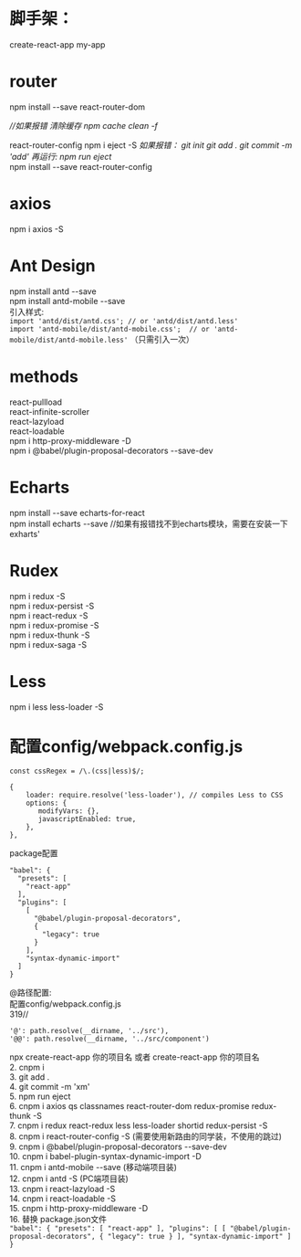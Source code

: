 





脚手架：
=
create-react-app my-app

router
=
npm install --save react-router-dom  

*//如果报错 清除缓存  npm cache clean -f*  


react-router-config
npm i eject -S
*如果报错：
git init 
git add .
git commit -m 'add'
再运行:
npm run eject*  
npm install --save react-router-config  

axios
=
npm i axios -S  

Ant Design
=
npm install antd --save  
npm install antd-mobile --save  
引入样式:  
`import 'antd/dist/antd.css'; // or 'antd/dist/antd.less'`  
`import 'antd-mobile/dist/antd-mobile.css';  // or 'antd-mobile/dist/antd-mobile.less'`
（只需引入一次）  

methods
=
react-pullload  
react-infinite-scroller  
react-lazyload  
react-loadable  
npm i http-proxy-middleware -D  
npm i @babel/plugin-proposal-decorators --save-dev  


Echarts
=
npm install --save echarts-for-react  
npm install echarts --save //如果有报错找不到echarts模块，需要在安装一下exharts'  

Rudex
=

npm i redux -S  
npm i redux-persist -S  
npm i react-redux -S  
npm i redux-promise -S  
npm i redux-thunk -S  
npm i redux-saga -S  

Less
=

npm i less less-loader -S  

配置config/webpack.config.js
=
```
const cssRegex = /\.(css|less)$/;

{
    loader: require.resolve('less-loader'), // compiles Less to CSS
    options: {
       modifyVars: {},
       javascriptEnabled: true,
    },
},
```  



package配置  
```
"babel": {
  "presets": [
    "react-app"
  ],
  "plugins": [
    [
      "@babel/plugin-proposal-decorators",
      {
        "legacy": true
      }
    ],
    "syntax-dynamic-import"
  ]
}
```  



@路径配置:  
配置config/webpack.config.js  
319//  
```
'@': path.resolve(__dirname, '../src'),
'@@': path.resolve(__dirname, '../src/component')  
```   












 npx create-react-app 你的项目名 或者 create-react-app 你的项目名  
        2. cnpm i  
        3. git add .  
        4. git commit -m 'xm'  
        5. npm run eject  
        6. cnpm i axios qs classnames react-router-dom redux-promise redux-thunk -S  
        7. cnpm i redux react-redux less less-loader shortid redux-persist -S  
        8. cnpm i react-router-config -S (需要使用新路由的同学装，不使用的跳过)  
        9. cnpm i @babel/plugin-proposal-decorators --save-dev  
        10. cnpm i babel-plugin-syntax-dynamic-import -D  
        11. cnpm i antd-mobile --save (移动端项目装)   
        12. cnpm i antd -S (PC端项目装)  
        13. cnpm i react-lazyload -S  
        14. cnpm i react-loadable -S  
        15. cnpm i http-proxy-middleware -D  
        16. 替换 package.json文件  
        ```
        "babel": {
          "presets": [
            "react-app"
          ],
          "plugins": [
            [
              "@babel/plugin-proposal-decorators",
              {
                "legacy": true
              }
            ],
            "syntax-dynamic-import"
          ]
        }
        ```
